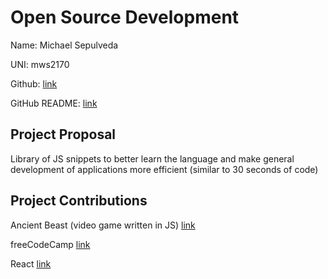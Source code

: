# Open Source Development

Name: Michael Sepulveda

UNI: mws2170

Github: [link](https://github.com/mwsepulveda)

GitHub README: [link](https://github.com/mwsepulveda/mwsepulveda/blob/main/README.md)

## Project Proposal
Library of JS snippets to better learn the language and make general development of applications more efficient (similar to 30 seconds of code)

## Project Contributions
Ancient Beast (video game written in JS) [link](https://github.com/FreezingMoon/AncientBeast)

freeCodeCamp [link](https://github.com/freeCodeCamp/freeCodeCamp)

React [link](https://github.com/facebook/react)
